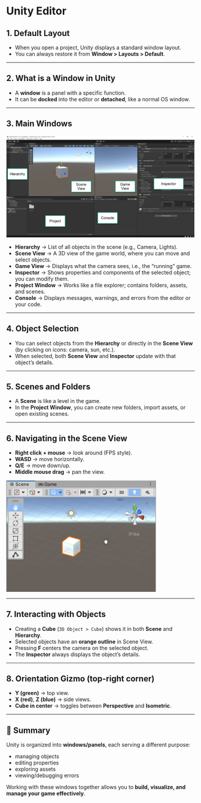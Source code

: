 # Unity Editor

## 1. Default Layout
- When you open a project, Unity displays a standard window layout.  
- You can always restore it from **Window > Layouts > Default**.  

---

## 2. What is a Window in Unity
- A **window** is a panel with a specific function.  
- It can be **docked** into the editor or **detached**, like a normal OS window.  

---

## 3. Main Windows

<img src="Pictures/Unity_Editor.PNG" alt="Unity Editor" title="Unity Editor" width="700">

- **Hierarchy** → List of all objects in the scene (e.g., Camera, Lights).  
- **Scene View** → A 3D view of the game world, where you can move and select objects.  
- **Game View** → Displays what the camera sees, i.e., the “running” game.  
- **Inspector** → Shows properties and components of the selected object; you can modify them.  
- **Project Window** → Works like a file explorer; contains folders, assets, and scenes.  
- **Console** → Displays messages, warnings, and errors from the editor or your code.  

---

## 4. Object Selection
- You can select objects from the **Hierarchy** or directly in the **Scene View** (by clicking on icons: camera, sun, etc.).  
- When selected, both **Scene View** and **Inspector** update with that object’s details.  

---

## 5. Scenes and Folders
- A **Scene** is like a level in the game.  
- In the **Project Window**, you can create new folders, import assets, or open existing scenes.  

---

## 6. Navigating in the Scene View
- **Right click + mouse** → look around (FPS style).  
- **WASD** → move horizontally.  
- **Q/E** → move down/up.  
- **Middle mouse drag** → pan the view.  

<img src="Pictures/Gizmo_Perspective.PNG" alt="Orientation Gizmo" title="Orientation Gizmo" width="400">

---

## 7. Interacting with Objects
- Creating a **Cube** (`3D Object > Cube`) shows it in both **Scene** and **Hierarchy**.  
- Selected objects have an **orange outline** in Scene View.  
- Pressing **F** centers the camera on the selected object.  
- The **Inspector** always displays the object’s details.  

---

## 8. Orientation Gizmo (top-right corner)
- **Y (green)** → top view.  
- **X (red)**, **Z (blue)** → side views.  
- **Cube in center** → toggles between **Perspective** and **Isometric**.  

---

## 🔑 Summary
Unity is organized into **windows/panels**, each serving a different purpose:  
- managing objects  
- editing properties  
- exploring assets  
- viewing/debugging errors  

Working with these windows together allows you to **build, visualize, and manage your game effectively**.
